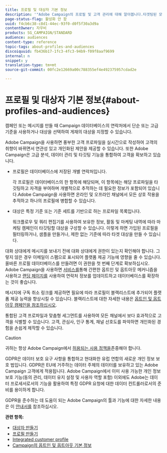 ```yaml
---
title: 프로필 및 대상자 기본 정보
description: '"Adobe Campaign의 프로필 및 고객 관리에 대해 알아봅니다.타겟팅된 모집단을 정의하고 대상을 선택하고 수신자를 필터링하며 데이터를 수집하고 프로필을 업데이트합니다."'
page-status-flag: 활성화 안 함
uuid: f4cb6c38-c8d1-44ec-93f0-d0f5f30a3d9a
contentOwner: 자우비
products: SG_CAMPAIGN/STANDARD
audience: audiences
content-type: reference
topic-tags: about-profiles-and-audiences
discoiquuid: fb436b17-1fc3-4fc3-94b9-f09f8aaf9699
internal: n
snippet: y
translation-type: tm+mt
source-git-commit: 00fc2e12669a00c788355ef4e492375957cdad2e

---
```



# 프로필 및 대상자 기본 정보{#about-profiles-and-audiences}

캠페인 또는 메시지를 만들 때 Campaign 데이터베이스의 연락처에서 단순 또는 고급 기준을 사용하거나 대상을 선택하여 게재의 대상을 지정할 수 있습니다.

Adobe Campaign을 사용하면 풍부한 고객 프로파일을 실시간으로 작성하여 고객의 취향이 바뀌면서 연관성 있고 개인화된 제안을 제공할 수 있습니다. 또한 Adobe Campaign은 고급 분석, 데이터 관리 및 타깃팅 기능을 통합하여 고객을 확보하고 있습니다.

* 프로필은 데이터베이스에 저장된 개별 연락처입니다.

   각 프로필은 데이터베이스의 한 항목에 해당되며, 이 항목에는 해당 프로파일을 타깃팅하고 자격을 부여하며 개별적으로 추적하는 데 필요한 정보가 포함되어 있습니다.Adobe Campaign을 사용하면 온라인 및 오프라인 채널에서 모든 상호 작용을 추적하고 하나의 프로필에 병합할 수 있습니다.

* 대상은 특정 기준 또는 기준 세트를 기반으로 하는 프로파일 목록입니다.

   워크플로우 및 쿼리 편집기를 사용하여 보유한 정보, 활동 및 마케팅 내역에 따라 마케팅 캠페인이 타깃팅할 대상을 구성할 수 있습니다. 이렇게 하면 가입된 프로필을 필터링하거나, 샘플을 만들거나, 제한 없는 기준에 따라 타겟 대상을 만들 수 있습니다.

대화 상대에게 메시지를 보내기 전에 대화 상대에게 권한이 있는지 확인해야 합니다. 그렇지 않은 경우 이메일이 스팸으로 표시되어 플랫폼 제공 기능에 영향을 줄 수 있습니다. 올바른 프로필 데이터베이스를 만들려면 이 권한을 첫 번째 단계로 확보하십시오. Adobe Campaign을 사용하면 [서비스를](../../audiences/using/creating-a-service.md)통해 간편한 옵트인 및 옵트아웃 메커니즘을 사용하고 [랜딩 페이지를](../../channels/using/about-landing-pages.md) 사용하여 연락처 정보를 업데이트하고 데이터베이스를 확장하는 것이 좋습니다.

메시지에 구독 취소 링크를 제공하면 필요에 따라 프로필이 블랙리스트에 추가되어 플랫폼 제공 능력을 향상시킬 수 있습니다. 블랙리스트에 대한 자세한 내용은 [옵트인 및 옵트아웃 캠페인을 참조하십시오](../../audiences/using/about-opt-in-and-opt-out-in-campaign.md).

통합된 고객 프로파일과 맞춤형 세그먼트를 사용하여 모든 채널에서 보다 효과적으로 고객을 식별할 수 있습니다. 고객, 관심사, 인구 통계, 채널 선호도를 파악하면 개인화된 경험을 손쉽게 제작할 수 있습니다.

>[!CAUTION]
>
>귀하는 항상 Adobe Campaign에서 [허용되는 사용 정책을](http://www.adobe.com/legal/terms/aup.html)존중해야 합니다.

GDPR은 데이터 보호 요구 사항을 통합하고 현대화한 유럽 연합의 새로운 개인 정보 보호 법입니다. GDPR은 EU에 거주하는 데이터 주체의 데이터를 보유하고 있는 Adobe Campaign 고객에게 적용됩니다. Adobe Campaign에서 이미 사용 가능한 개인 정보 보호 기능(동의 관리, 데이터 유지 설정 및 사용자 역할 포함) 이외에도 Adobe는 데이터 프로세서로서의 기능을 활용하여 특정 GDPR 요청에 대한 데이터 컨트롤러로서의 준비를 용이하게 합니다.

GDPR을 준수하는 데 도움이 되는 Adobe Campaign의 툴과 기능에 대한 자세한 내용은 이 [안내서를](https://docs.campaign.adobe.com/doc/standard/getting_started/en/ACS_GDPR.html) 참조하십시오.

**관련 항목:**

* [대상자 만들기](../../audiences/using/creating-audiences.md)
* [프로필 만들기](../../audiences/using/creating-profiles.md)
* [Integrated customer profile](../../audiences/using/integrated-customer-profile.md)
* [Campaign의 옵트인 및 옵트아웃 기본 정보](../../audiences/using/about-opt-in-and-opt-out-in-campaign.md)

